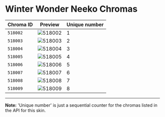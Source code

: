 # Winter Wonder Neeko Chromas

| Chroma ID | Preview | Unique number |
|---|---|---|
| `518002` | ![518002](https://raw.communitydragon.org/latest/plugins/rcp-be-lol-game-data/global/default/v1/champion-chroma-images/518/518002.png) | 1 |
| `518003` | ![518003](https://raw.communitydragon.org/latest/plugins/rcp-be-lol-game-data/global/default/v1/champion-chroma-images/518/518003.png) | 2 |
| `518004` | ![518004](https://raw.communitydragon.org/latest/plugins/rcp-be-lol-game-data/global/default/v1/champion-chroma-images/518/518004.png) | 3 |
| `518005` | ![518005](https://raw.communitydragon.org/latest/plugins/rcp-be-lol-game-data/global/default/v1/champion-chroma-images/518/518005.png) | 4 |
| `518006` | ![518006](https://raw.communitydragon.org/latest/plugins/rcp-be-lol-game-data/global/default/v1/champion-chroma-images/518/518006.png) | 5 |
| `518007` | ![518007](https://raw.communitydragon.org/latest/plugins/rcp-be-lol-game-data/global/default/v1/champion-chroma-images/518/518007.png) | 6 |
| `518008` | ![518008](https://raw.communitydragon.org/latest/plugins/rcp-be-lol-game-data/global/default/v1/champion-chroma-images/518/518008.png) | 7 |
| `518009` | ![518009](https://raw.communitydragon.org/latest/plugins/rcp-be-lol-game-data/global/default/v1/champion-chroma-images/518/518009.png) | 8 |

---

**Note:** 'Unique number' is just a sequential counter for the chromas listed in the API for this skin.